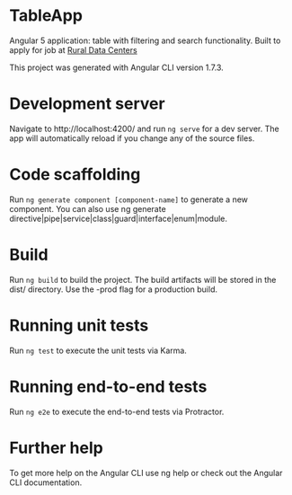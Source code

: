 # TableApp
Angular 5 application: table with filtering and search functionality. Built to apply for job at [Rural Data Centers](http://ruraldc.co/)

This project was generated with Angular CLI version 1.7.3.

# Development server
Navigate to http://localhost:4200/ and run ```ng serve``` for a dev server. The app will automatically reload if you change any of the source files.

# Code scaffolding
Run ```ng generate component [component-name]``` to generate a new component. You can also use ng generate directive|pipe|service|class|guard|interface|enum|module.

# Build
Run ```ng build``` to build the project. The build artifacts will be stored in the dist/ directory. Use the -prod flag for a production build.

# Running unit tests
Run ```ng test``` to execute the unit tests via Karma.

# Running end-to-end tests
Run ```ng e2e``` to execute the end-to-end tests via Protractor.

# Further help
To get more help on the Angular CLI use ng help or check out the Angular CLI documentation.
